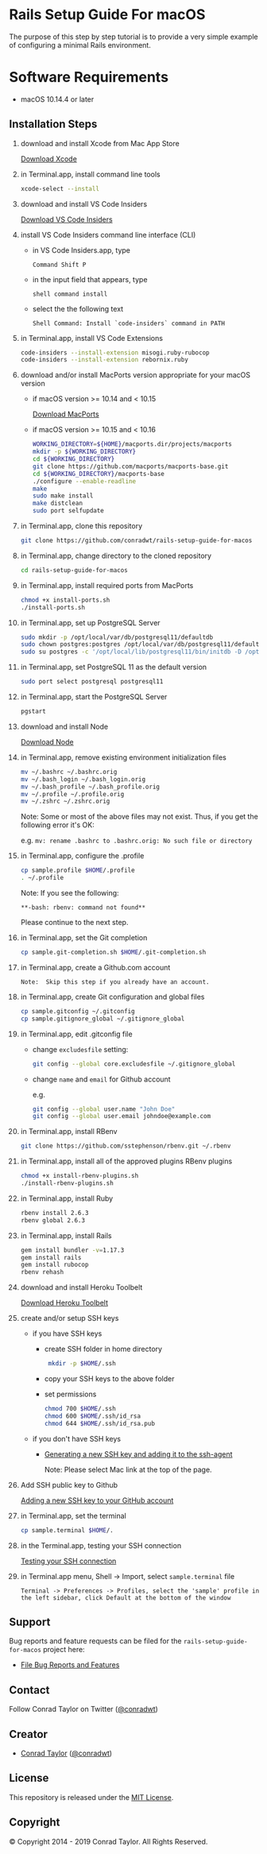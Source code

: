 # Rails Setup Guide For macOS

The purpose of this step by step tutorial is to provide a very simple example of configuring a minimal Rails environment.

# Software Requirements

- macOS 10.14.4 or later

## Installation Steps

1.  download and install Xcode from Mac App Store

    [Download Xcode](https://itunes.apple.com/us/app/xcode/id497799835?mt=12#)

2.  in Terminal.app, install command line tools

    ```bash
    xcode-select --install
    ```

3.  download and install VS Code Insiders

    [Download VS Code Insiders](https://code.visualstudio.com/docs/?dv=osx&build=insiders)

4.  install VS Code Insiders command line interface (CLI)

    - in VS Code Insiders.app, type

      ```text
      Command Shift P
      ```

    - in the input field that appears, type

      ```text
      shell command install
      ```

    - select the the following text

      ```text
      Shell Command: Install `code-insiders` command in PATH
      ```

5.  in Terminal.app, install VS Code Extensions

    ```bash
    code-insiders --install-extension misogi.ruby-rubocop
    code-insiders --install-extension rebornix.ruby
    ```

6.  download and/or install MacPorts version appropriate for your macOS version

    - if macOS version >= 10.14 and < 10.15

      [Download MacPorts](https://distfiles.macports.org/MacPorts/MacPorts-2.5.4-10.14-Mojave.pkg)

    - if macOS version >= 10.15 and < 10.16

      ```bash
      WORKING_DIRECTORY=${HOME}/macports.dir/projects/macports
      mkdir -p ${WORKING_DIRECTORY}
      cd ${WORKING_DIRECTORY}
      git clone https://github.com/macports/macports-base.git
      cd ${WORKING_DIRECTORY}/macports-base
      ./configure --enable-readline
      make
      sudo make install
      make distclean
      sudo port selfupdate
      ```

7.  in Terminal.app, clone this repository

    ```bash
    git clone https://github.com/conradwt/rails-setup-guide-for-macos
    ```

8.  in Terminal.app, change directory to the cloned repository

    ```bash
    cd rails-setup-guide-for-macos
    ```

9.  in Terminal.app, install required ports from MacPorts

    ```bash
    chmod +x install-ports.sh
    ./install-ports.sh
    ```

10. in Terminal.app, set up PostgreSQL Server


    ```bash
    sudo mkdir -p /opt/local/var/db/postgresql11/defaultdb
    sudo chown postgres:postgres /opt/local/var/db/postgresql11/defaultdb
    sudo su postgres -c '/opt/local/lib/postgresql11/bin/initdb -D /opt/local/var/db/postgresql11/defaultdb'
    ```

11. in Terminal.app, set PostgreSQL 11 as the default version

    ```bash
    sudo port select postgresql postgresql11
    ```

12. in Terminal.app, start the PostgreSQL Server

    ```bash
    pgstart
    ```

13. download and install Node

    [Download Node](https://nodejs.org/dist/v11.14.0/node-v11.14.0.pkg)

14. in Terminal.app, remove existing environment initialization files

    ```bash
    mv ~/.bashrc ~/.bashrc.orig
    mv ~/.bash_login ~/.bash_login.orig
    mv ~/.bash_profile ~/.bash_profile.orig
    mv ~/.profile ~/.profile.orig
    mv ~/.zshrc ~/.zshrc.orig
    ```

    Note: Some or most of the above files may not exist. Thus, if you get the
    following error it's OK:

    e.g. `mv: rename .bashrc to .bashrc.orig: No such file or directory`

15. in Terminal.app, configure the .profile

    ```bash
    cp sample.profile $HOME/.profile
    . ~/.profile
    ```

    Note: If you see the following:

    ```text
    **-bash: rbenv: command not found**
    ```

    Please continue to the next step.

16. in Terminal.app, set the Git completion

    ```bash
    cp sample.git-completion.sh $HOME/.git-completion.sh
    ```

17. in Terminal.app, create a Github.com account

    ```text
    Note:  Skip this step if you already have an account.
    ```

18. in Terminal.app, create Git configuration and global files

    ```bash
    cp sample.gitconfig ~/.gitconfig
    cp sample.gitignore_global ~/.gitignore_global
    ```

19. in Terminal.app, edit .gitconfig file

    - change `excludesfile` setting:

      ```bash
      git config --global core.excludesfile ~/.gitignore_global
      ```

    - change `name` and `email` for Github account

      e.g.

      ```bash
      git config --global user.name "John Doe"
      git config --global user.email johndoe@example.com
      ```

20. in Terminal.app, install RBenv

    ```bash
    git clone https://github.com/sstephenson/rbenv.git ~/.rbenv
    ```

21. in Terminal.app, install all of the approved plugins RBenv plugins

    ```bash
    chmod +x install-rbenv-plugins.sh
    ./install-rbenv-plugins.sh
    ```

22. in Terminal.app, install Ruby

    ```bash
    rbenv install 2.6.3
    rbenv global 2.6.3
    ```

23. in Terminal.app, install Rails

    ```bash
    gem install bundler -v=1.17.3
    gem install rails
    gem install rubocop
    rbenv rehash
    ```

24. download and install Heroku Toolbelt

    [Download Heroku Toolbelt](https://toolbelt.heroku.com)

25. create and/or setup SSH keys

    - if you have SSH keys

      - create SSH folder in home directory

        ```bash
         mkdir -p $HOME/.ssh
        ```

      - copy your SSH keys to the above folder

      - set permissions

        ```bash
        chmod 700 $HOME/.ssh
        chmod 600 $HOME/.ssh/id_rsa
        chmod 644 $HOME/.ssh/id_rsa.pub
        ```

    - if you don't have SSH keys

      - [Generating a new SSH key and adding it to the ssh-agent](https://help.github.com/en/articles/generating-a-new-ssh-key-and-adding-it-to-the-ssh-agent)

        Note: Please select Mac link at the top of the page.

26. Add SSH public key to Github

    [Adding a new SSH key to your GitHub account](https://help.github.com/en/articles/adding-a-new-ssh-key-to-your-github-account)

27. in Terminal.app, set the terminal

    ```bash
    cp sample.terminal $HOME/.
    ```

28. in the Terminal.app, testing your SSH connection

    [Testing your SSH connection](https://help.github.com/en/articles/testing-your-ssh-connection)

29. in Terminal.app menu, Shell -> Import, select `sample.terminal` file

    ```text
    Terminal -> Preferences -> Profiles, select the 'sample' profile in the left sidebar, click Default at the bottom of the window
    ```

## Support

Bug reports and feature requests can be filed for the `rails-setup-guide-for-macos` project here:

- [File Bug Reports and Features](https://github.com/conradwt/rails-setup-guide-for-macos/issues)

## Contact

Follow Conrad Taylor on Twitter ([@conradwt](https://twitter.com/conradwt))

## Creator

- [Conrad Taylor](http://github.com/conradwt) ([@conradwt](https://twitter.com/conradwt))

## License

This repository is released under the [MIT License](http://www.opensource.org/licenses/MIT).

## Copyright

&copy; Copyright 2014 - 2019 Conrad Taylor. All Rights Reserved.
